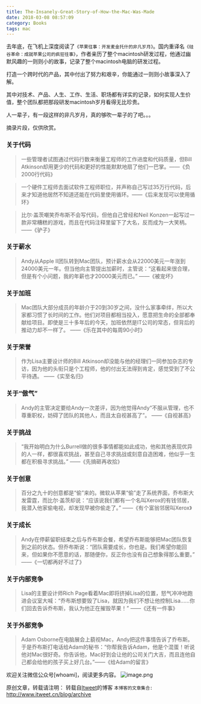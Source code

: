```yaml
---
title: The-Insanely-Great-Story-of-How-the-Mac-Was-Made
date: 2018-03-08 08:57:09
category: Books
tags: mac
---
```

去年底，在飞机上深度阅读了`《苹果往事：开发麦金托什的非凡岁月》`。国内重译名`《硅谷革命：成就苹果公司的疯狂往事》`，作者亲历了整个macintosh研发过程，他通过幽默风趣的一则则小的故事，记录了整个macintosh电脑的研发过程。

打造一个跨时代的产品，其中付出了努力和艰辛，你能通过一则则小故事深入了解。

其中对技术、产品、人生、工作、生活、职场都有详实的记录，如何实现人生价值，整个团队都把那段研发macintosh岁月看得无比珍贵。

人一辈子，有一段这样的非凡岁月，真的够吹一辈子的了吧。。。

摘录片段，仅供欣赏。

### 关于代码

> 一些管理者试图通过代码行数来衡量工程师的工作进度和代码质量，但Bill Atkinson却用更少的代码和更好的性能默默地扇了他们一巴掌。——《负2000行代码》

> 一个硬件工程师去面试软件工程师职位，并声称自己写过35万行代码，后来才知道他居然不知道还能在代码里使用循环。——《后来发现可以使用循环》

> 比尔·盖茨嘲笑乔布斯不会写代码，但他自己曾经和Neil Konzen一起写过一款非常糟糕的游戏，而且在代码注释里留下了大名，反而成为一大笑柄。——《驴子》

### 关于薪水

> Andy从Apple II团队转到Mac团队，预计薪水会从22000美元一年涨到24000美元一年。但当他向主管提出加薪时，主管说：“这看起来很合理，但是有个小问题，我的年薪也才20000美元而已。”
——《被宠坏》

### 关于加班

> Mac团队大部分成员的年龄介于20到30岁之间，没什么家事牵绊，所以大家都习惯了长时间的工作。他们对项目都相当投入，愿意把生命的全部都奉献给项目。即使是三十多年后的今天，加班依然是IT公司的常态，但背后的推动力却不一样了。
——《乐在其中的每周90小时》

### 关于荣誉

> 作为Lisa主要设计师的Bill Atkinson却没能与他的经理们一同参加杂志的专访，因为他的头衔只是个工程师，他的付出无法得到肯定，感觉受到了不公平待遇。
——《实至名归》

### 关于“傲气”

> Andy的主管决定要给Andy一次差评，因为他觉得Andy“不服从管理，也不尊重职权，妨碍了团队的其他人，而且太自视甚高了”。
——《自视甚高》

### 关于挑战

> “我开始明白为什么Burrell做的很多事情都能如此成功，他和其他表现优异的人一样，都很喜欢挑战，甚至自己寻求挑战或刻意自造困难，他似乎一生都在积极寻求挑战。”
——《先搞砸再收拾》

### 关于创意

> 百分之九十的创意都是“偷”来的。微软从苹果“偷”走了系统界面，乔布斯大发雷霆，而比尔·盖茨却说：“应该说我们都有一个名叫Xerox的有钱邻居，我潜入他家偷电视，却发现早被你偷走了。”
——《有个富翁邻居叫Xerox》

### 关于成长

> Andy在停薪留职结束之后与乔布斯会餐，希望乔布斯能够把Mac团队恢复到之前的状态。但乔布斯说：“团队需要成长，你也是。我们希望你能回来，但如果你不愿意的话，那随便你，反正你也没有自己想象得那么重要。”
——《一切都再好不过了》

### 关于内部竞争

> Lisa的主要设计师Rich Page看着Mac即将挤掉Lisa的位置，怒气冲冲地跑进会议室大喊：“乔布斯想要毁了Lisa，就因为我们不想让他控制Lisa……你们回去告诉乔布斯，我认为他正在摧毁苹果！”
——《还有一件事》

### 关于外部竞争

> Adam Osborne在电脑展会上藐视Mac，Andy把这件事情告诉了乔布斯。于是乔布斯打电话给Adam的秘书：“你帮我告诉Adam，他是个混蛋！听说他对Mac很好奇。你告诉他，Mac好到会让他的公司关门大吉，而且连他自己都会给他的孩子买上好几台。”——《给Adam的留言》

欢迎关注微信公众号[whoami]，阅读更多内容。
![image.png](http://upload-images.jianshu.io/upload_images/9687832-2ff1ee6f489dcff3.png?imageMogr2/auto-orient/strip%7CimageView2/2/w/1240)

原创文章，转载请注明： 转载自[Itweet](http://www.itweet.cn)的博客
`本博客的文章集合:` http://www.itweet.cn/blog/archive
